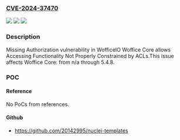 ### [CVE-2024-37470](https://cve.mitre.org/cgi-bin/cvename.cgi?name=CVE-2024-37470)
![](https://img.shields.io/static/v1?label=Product&message=Woffice%20Core&color=blue)
![](https://img.shields.io/static/v1?label=Version&message=n%2Fa&color=blue)
![](https://img.shields.io/static/v1?label=Vulnerability&message=CWE-862%20Missing%20Authorization&color=brighgreen)

### Description

Missing Authorization vulnerability in WofficeIO Woffice Core allows Accessing Functionality Not Properly Constrained by ACLs.This issue affects Woffice Core: from n/a through 5.4.8.

### POC

#### Reference
No PoCs from references.

#### Github
- https://github.com/20142995/nuclei-templates

